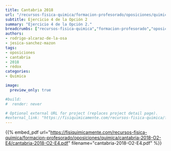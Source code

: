 ```yaml
---
title: Cantabria 2018
url: "/recursos-fisica-quimica/formacion-profesorado/oposiciones/quimica/cantabria-2018-O2-E4"
subtitle: Ejercicio 4 de la Opción 2
summary: "Ejercicio 4 de la Opción 2."
breadcrumbs: ["recursos-fisica-quimica","formacion-profesorado","oposiciones","quimica"]
authors:
- rodrigo-alcaraz-de-la-osa
- jesica-sanchez-mazon
tags:
- oposiciones
- cantabria
- 2018
- rédox
categories:
- Química

image:
  preview_only: true

#build:
#  render: never

# Optional external URL for project (replaces project detail page).
#external_link: "https://fisiquimicamente.com/recursos-fisica-quimica/formacion-profesorado/oposiciones/quimica/cantabria-2018-o2-e4/cantabria-2018-o2-e4.pdf"
---
```


{{% embed_pdf url="https://fisiquimicamente.com/recursos-fisica-quimica/formacion-profesorado/oposiciones/quimica/cantabria-2018-O2-E4/cantabria-2018-O2-E4.pdf" filename="cantabria-2018-O2-E4.pdf" %}}